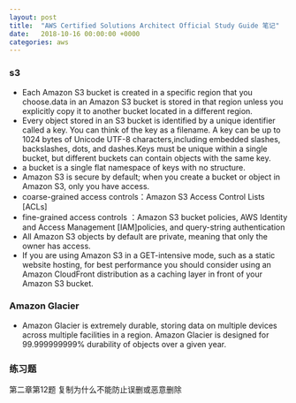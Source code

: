 ```yaml
---
layout: post
title:  "AWS Certified Solutions Architect Official Study Guide 笔记"
date:   2018-10-16 00:00:00 +0000
categories: aws
---
```


### s3

 - Each Amazon S3 bucket is created in a specific region that you choose.data in an Amazon S3 bucket is stored in that region unless you explicitly copy it to another bucket located in a different region.
 - Every object stored in an S3 bucket is identified by a unique identifier called a key. You can think of the key as a filename. A key can be up to 1024 bytes of Unicode UTF-8 characters,including embedded slashes, backslashes, dots, and dashes.Keys must be unique within a single bucket, but different buckets can contain objects with the same key.
 - a bucket is a single flat namespace of keys with no structure.
 - Amazon S3 is secure by default; when you create a bucket or object in Amazon S3, only you have access.
 - coarse-grained access controls：Amazon S3 Access Control Lists [ACLs]
 - fine-grained access controls ：Amazon S3 bucket policies, AWS Identity and Access Management [IAM]policies, and query-string authentication
 - All Amazon S3 objects by default are private, meaning that only the owner has access.
 - If you are using Amazon S3 in a GET-intensive mode, such as a static website hosting, for best performance you should consider using an Amazon CloudFront distribution as a caching layer in front of your Amazon S3 bucket.

### Amazon Glacier

 - Amazon Glacier is extremely durable, storing data on multiple devices across multiple facilities in a region. Amazon Glacier is designed for 99.999999999% durability of objects over a given year.


### 练习题
第二章第12题
复制为什么不能防止误删或恶意删除


